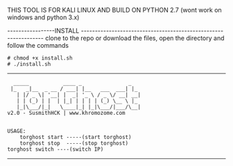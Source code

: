 THIS TOOL IS FOR KALI LINUX AND BUILD ON PYTHON 2.7 (wont work on windows and python 3.x)



-----------------INSTALL ----------------------------------------------------------------
clone to the repo or download the files, open the directory and follow the commands
	
	# chmod +x install.sh
	# ./install.sh



-----------------------------------------------------------------------------------------
      _____           ____ _               _
     |_   _|__  _ __ / ___| |__   ___  ___| |_
       | |/ _ \| '__| |  _| '_ \ / _ \/ __| __|
       | | (_) | |  | |_| | | | | (_) \__ \ |_
       |_|\___/|_|   \____|_| |_|\___/|___/\__|
	v2.0 - SusmithHCK | www.khromozome.com 


	USAGE:
        torghost start -----(start torghost)
        torghost stop  -----(stop torghost) 
	torghost switch ----(switch IP)

    
-----------------------------------------------------------------------------------------
